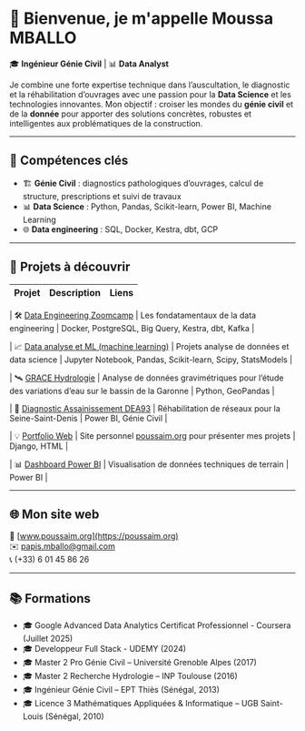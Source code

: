 # 👋 Bienvenue, je m'appelle Moussa MBALLO

🎓 **Ingénieur Génie Civil** | 📊 **Data Analyst**

Je combine une forte expertise technique dans l’auscultation, le diagnostic et la réhabilitation d’ouvrages avec une passion pour la **Data Science** et les technologies innovantes. 
Mon objectif : croiser les mondes du **génie civil** et de la **donnée** pour apporter des solutions concrètes, robustes et intelligentes aux problématiques de la construction.

---

## 🚀 Compétences clés

- 🏗️ **Génie Civil** : diagnostics pathologiques d’ouvrages, calcul de structure, prescriptions et suivi de travaux
- 📊 **Data Science** : Python, Pandas, Scikit-learn, Power BI, Machine Learning
- 🌐 **Data engineering** : SQL, Docker, Kestra, dbt, GCP

---

## 📂 Projets à découvrir

| Projet | Description | Liens |
|--------|-------------|-------|

| 🛠️ [Data Engineering Zoomcamp](https://github.com/MoussaInc/data-engineering-zoomcamp-2025) | Les fondatamentaux de la data engineering | Docker, PostgreSQL, Big Query, Kestra, dbt, Kafka |

| 📈 [Data analyse et ML (machine learning)](https://github.com/MoussaInc/Data-analyse-et-ML) | Projets analyse de données et data science | Jupyter Notebook, Pandas, Scikit-learn, Scipy, StatsModels |

| 🛰️ [GRACE Hydrologie](https://github.com/MoussaInc/grace-hydrology-analysis) | Analyse de données gravimétriques pour l’étude des variations d’eau sur le bassin de la Garonne | Python, GeoPandas |

| 🧱 [Diagnostic Assainissement DEA93](https://github.com/MoussaInc/dea93-diagnostics) | Réhabilitation de réseaux pour la Seine-Saint-Denis | Power BI, Génie Civil |

| 💡 [Portfolio Web](https://github.com/MoussaInc/site-poussaim-org) | Site personnel [poussaim.org](https://poussaim.org) pour présenter mes projets | Django, HTML |

| 📊 [Dashboard Power BI](https://github.com/MoussaInc/powerbi-assainissement) | Visualisation de données techniques de terrain | Power BI |


---

## 🌐 Mon site web

🔗 [www.poussaim.org](https://poussaim.org)  
✉️ papis.mballo@gmail.com  
📞 (+33) 6 01 45 86 26

---

## 📚 Formations
<!--
- 🎓 Data engineer - Data Engineering Zoomcamp (Decembre 2025)
- 🎓 Power BI - Associé Analyste de Données Certifié Microsoft (Aout 2025) 
-->
- 🎓 Google Advanced Data Analytics Certificat Professionnel - Coursera (Juillet 2025)
- 🎓 Developpeur Full Stack - UDEMY (2024)  
- 🎓 Master 2 Pro Génie Civil – Université Grenoble Alpes (2017)  
- 🎓 Master 2 Recherche Hydrologie – INP Toulouse (2016)
- 🎓 Ingénieur Génie Civil – EPT Thiès (Sénégal, 2013)  
- 🎓 Licence 3 Mathématiques Appliquées & Informatique – UGB Saint-Louis (Sénégal, 2010)
